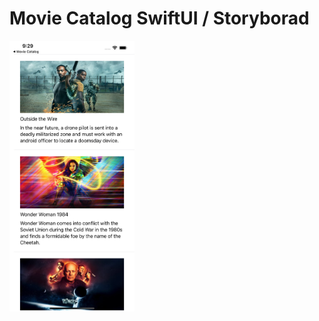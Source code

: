 
# Movie Catalog SwiftUI / Storyborad

<img src="https://raw.githubusercontent.com/Kyald1412/MovieCatalogSwiftUI-StoryBoard/master/screenshot.png" width="200"> 
